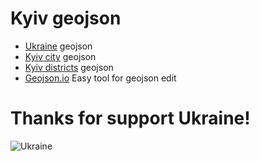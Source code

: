 # Kyiv geojson

- [Ukraine](https://github.com/butsasha/Ukraine_geo) geojson
- [Kyiv city](https://github.com/butsasha/Kyiv_geo/blob/main/Kyiv_districts) geojson
- [Kyiv districts](https://github.com/butsasha/Kyiv_geo/blob/main/Kyiv_districts) geojson
- [Geojson.io](Geojson.io) Easy tool for geojson edit

# Thanks for support **Ukraine**! 
![Ukraine](https://upload.wikimedia.org/wikipedia/commons/thumb/0/0f/Outline_of_Ukraine.svg/1200px-Outline_of_Ukraine.svg.png)

